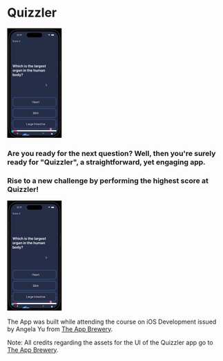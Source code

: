 # Quizzler

<img src="./images/quizzler.gif" width="25%" height="25%"/>

### Are you ready for the next question? Well, then you're surely ready for "Quizzler", a straightforward, yet engaging app.

### Rise to a new challenge by performing the highest score at Quizzler!

<img src="./images/quizzler.gif" width="25%" height="25%"/>

The App was built while attending the course on iOS Development issued by Angela Yu from <a href="https://appbrewery.com/">The App Brewery</a>.

Note: All credits regarding the assets for the UI of the Quizzler app go to <a href="https://appbrewery.com/">The App Brewery</a>.


